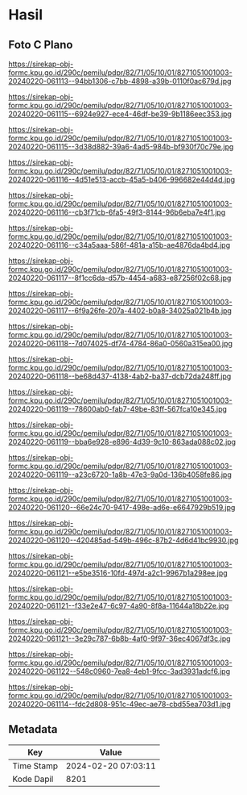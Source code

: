 # Hasil

## Foto C Plano

https://sirekap-obj-formc.kpu.go.id/290c/pemilu/pdpr/82/71/05/10/01/8271051001003-20240220-061113--94bb1306-c7bb-4898-a39b-0110f0ac679d.jpg

https://sirekap-obj-formc.kpu.go.id/290c/pemilu/pdpr/82/71/05/10/01/8271051001003-20240220-061115--6924e927-ece4-46df-be39-9b1186eec353.jpg

https://sirekap-obj-formc.kpu.go.id/290c/pemilu/pdpr/82/71/05/10/01/8271051001003-20240220-061115--3d38d882-39a6-4ad5-984b-bf930f70c79e.jpg

https://sirekap-obj-formc.kpu.go.id/290c/pemilu/pdpr/82/71/05/10/01/8271051001003-20240220-061116--4d51e513-accb-45a5-b406-996682e44d4d.jpg

https://sirekap-obj-formc.kpu.go.id/290c/pemilu/pdpr/82/71/05/10/01/8271051001003-20240220-061116--cb3f71cb-6fa5-49f3-8144-96b6eba7e4f1.jpg

https://sirekap-obj-formc.kpu.go.id/290c/pemilu/pdpr/82/71/05/10/01/8271051001003-20240220-061116--c34a5aaa-586f-481a-a15b-ae4876da4bd4.jpg

https://sirekap-obj-formc.kpu.go.id/290c/pemilu/pdpr/82/71/05/10/01/8271051001003-20240220-061117--8f1cc6da-d57b-4454-a683-e87256f02c68.jpg

https://sirekap-obj-formc.kpu.go.id/290c/pemilu/pdpr/82/71/05/10/01/8271051001003-20240220-061117--6f9a26fe-207a-4402-b0a8-34025a021b4b.jpg

https://sirekap-obj-formc.kpu.go.id/290c/pemilu/pdpr/82/71/05/10/01/8271051001003-20240220-061118--7d074025-df74-4784-86a0-0560a315ea00.jpg

https://sirekap-obj-formc.kpu.go.id/290c/pemilu/pdpr/82/71/05/10/01/8271051001003-20240220-061118--be68d437-4138-4ab2-ba37-dcb72da248ff.jpg

https://sirekap-obj-formc.kpu.go.id/290c/pemilu/pdpr/82/71/05/10/01/8271051001003-20240220-061119--78600ab0-fab7-49be-83ff-567fca10e345.jpg

https://sirekap-obj-formc.kpu.go.id/290c/pemilu/pdpr/82/71/05/10/01/8271051001003-20240220-061119--bba6e928-e896-4d39-9c10-863ada088c02.jpg

https://sirekap-obj-formc.kpu.go.id/290c/pemilu/pdpr/82/71/05/10/01/8271051001003-20240220-061119--a23c6720-1a8b-47e3-9a0d-136b4058fe86.jpg

https://sirekap-obj-formc.kpu.go.id/290c/pemilu/pdpr/82/71/05/10/01/8271051001003-20240220-061120--66e24c70-9417-498e-ad6e-e6647929b519.jpg

https://sirekap-obj-formc.kpu.go.id/290c/pemilu/pdpr/82/71/05/10/01/8271051001003-20240220-061120--420485ad-549b-496c-87b2-4d6d41bc9930.jpg

https://sirekap-obj-formc.kpu.go.id/290c/pemilu/pdpr/82/71/05/10/01/8271051001003-20240220-061121--e5be3516-10fd-497d-a2c1-9967b1a298ee.jpg

https://sirekap-obj-formc.kpu.go.id/290c/pemilu/pdpr/82/71/05/10/01/8271051001003-20240220-061121--f33e2e47-6c97-4a90-8f8a-11644a18b22e.jpg

https://sirekap-obj-formc.kpu.go.id/290c/pemilu/pdpr/82/71/05/10/01/8271051001003-20240220-061121--3e29c787-6b8b-4af0-9f97-36ec4067df3c.jpg

https://sirekap-obj-formc.kpu.go.id/290c/pemilu/pdpr/82/71/05/10/01/8271051001003-20240220-061122--548c0960-7ea8-4eb1-9fcc-3ad3931adcf6.jpg

https://sirekap-obj-formc.kpu.go.id/290c/pemilu/pdpr/82/71/05/10/01/8271051001003-20240220-061114--fdc2d808-951c-49ec-ae78-cbd55ea703d1.jpg


## Metadata

| Key        | Value               |
| ---------- | ------------------- |
| Time Stamp | 2024-02-20 07:03:11 |
| Kode Dapil | 8201                |



